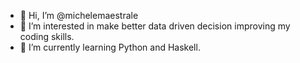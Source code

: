 - 👋 Hi, I’m @michelemaestrale
- 👀 I’m interested in make better data driven decision improving my coding skills.
- 🌱 I’m currently learning Python and Haskell.



